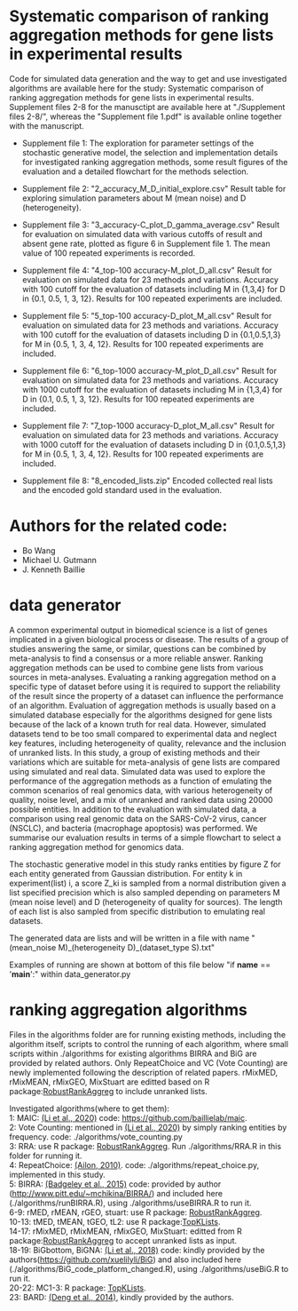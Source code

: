 # Systematic comparison of ranking aggregation methods for gene lists in experimental results

Code for simulated data generation and the way to get and use investigated algorithms are available here for the study: Systematic comparison of ranking aggregation methods for gene lists in experimental results.
Supplement files 2-8 for the manusctipt are available here at "./Supplement files 2-8/", whereas the "Supplement file 1.pdf" is available online together with the manuscript.

- Supplement file 1: The exploration for parameter settings of the stochastic generative model, the selection and implementation details for investigated ranking aggregation methods, some result figures of the evaluation and a detailed flowchart for the methods selection.

- Supplement file 2: "2\_accuracy\_M\_D\_initial\_explore.csv" Result table for exploring simulation parameters about M (mean noise) and D (heterogeneity).

- Supplement file 3: "3\_accuracy-C\_plot\_D\_gamma\_average.csv" Result for evaluation on simulated data with various cutoffs of result and absent gene rate, plotted as figure 6 in Supplement file 1. The mean value of 100 repeated experiments is recorded.  

- Supplement file 4: "4\_top-100 accuracy-M\_plot\_D\_all.csv" Result for evaluation on simulated data for 23 methods and variations. Accuracy with 100 cutoff for the evaluation of datasets including M in \{1,3,4\} for D in \{0.1, 0.5, 1, 3, 12\}. Results for 100 repeated experiments are included.

- Supplement file 5: "5\_top-100 accuracy-D\_plot\_M\_all.csv" Result for evaluation on simulated data for 23 methods and variations. Accuracy with 100 cutoff for the evaluation of datasets including D in \{0.1,0.5,1,3\} for M in \{0.5, 1, 3, 4, 12\}. Results for 100 repeated experiments are included.

- Supplement file 6: "6\_top-1000 accuracy-M\_plot\_D\_all.csv" Result for evaluation on simulated data for 23 methods and variations. Accuracy with 1000 cutoff for the evaluation of datasets including M in \{1,3,4\} for D in \{0.1, 0.5, 1, 3, 12\}. Results for 100 repeated experiments are included.

- Supplement file 7: "7\_top-1000 accuracy-D\_plot\_M\_all.csv" Result for evaluation on simulated data for 23 methods and variations. Accuracy with 1000 cutoff for the evaluation of datasets including D in {0.1,0.5,1,3\} for M in \{0.5, 1, 3, 4, 12\}. Results for 100 repeated experiments are included.

- Supplement file 8: "8\_encoded\_lists.zip" Encoded collected real lists and the encoded gold standard used in the evaluation.

# Authors for the related code:
- Bo Wang
- Michael U. Gutmann
- J. Kenneth Baillie

# data generator
A common experimental output in biomedical science is a list of genes implicated in a given biological process or disease. The results of a group of studies answering the same, or similar, questions can be combined by meta-analysis to find a consensus or a more reliable answer. Ranking aggregation methods can be used to combine gene lists from various sources in meta-analyses. Evaluating a ranking aggregation method on a specific type of dataset before using it is required to support the reliability of the result since the property of a dataset can influence the performance of an algorithm. Evaluation of aggregation methods is usually based on a simulated database especially for the algorithms designed for gene lists because of the lack of a known truth for real data. However, 
simulated datasets tend to be too small compared to experimental data and neglect key features, including heterogeneity of quality, relevance and the inclusion of unranked lists. In this study, a group of existing methods and their variations which are suitable for meta-analysis of gene lists are compared using simulated and real data. Simulated data was used to explore the performance of the aggregation methods as a function of emulating the common scenarios of real genomics data, with various heterogeneity of quality, noise level, and a mix of unranked and ranked data using 20000 possible entities. In addition to the evaluation with simulated data, a comparison using real genomic data on the SARS-CoV-2 virus, cancer (NSCLC), and bacteria (macrophage apoptosis) was performed. We summarise our evaluation results in terms of a simple flowchart to select a ranking aggregation method for genomics data.

The stochastic generative model in this study ranks entities by figure Z for each entity generated from Gaussian distribution.
For entity k in experiment(list) i, a score Z_ki is sampled from a normal distribution given a list specified precision which is also sampled depending on parameters M (mean noise level) and D (heterogeneity of quality for sources). The length of each list is also sampled from specific distribution to emulating real datasets.

The generated data are lists and will be written in a file with name "(mean_noise M)\_(heterogeneity D)\_(dataset_type S).txt"

Examples of running are shown at bottom of this file below "if __name__ == '__main__':" within data_generator.py

# ranking aggregation algorithms
Files in the algorithms folder are for running existing methods, including the algorithm itself, scripts to control the running of each algorithm, where small scripts within ./algorithms for existing algorithms BIRRA and BiG are provided by related authors. Only RepeatChoice and VC (Vote Counting) are newly implemented following the description of related papers. rMixMED, rMixMEAN,
rMixGEO, MixStuart are editted based on R package:[RobustRankAggreg](https://CRAN.R-project.org/package=RobustRankAggreg) to include unranked lists.

Investigated algorithms(where to get them):<br />
1: MAIC: [(Li et al., 2020)](https://www.nature.com/articles/s41467-019-13965-x) code: https://github.com/baillielab/maic. <br />
2: Vote Counting: mentioned in [(Li et al., 2020)](https://www.nature.com/articles/s41467-019-13965-x) by simply ranking entities by frequency. code: ./algorithms/vote_counting.py <br />
3: RRA: use R package: [RobustRankAggreg](https://CRAN.R-project.org/package=RobustRankAggreg). Run ./algorithms/RRA.R in this folder for running it. <br />
4: RepeatChoice: [(Ailon, 2010)](https://link.springer.com/article/10.1007/s00453-008-9211-1). code: ./algorithms/repeat_choice.py, implemented in this study.<br />
5: BIRRA: [(Badgeley et al., 2015)](https://doi.org/10.1093/bioinformatics/btu518) code: provided by author (http://www.pitt.edu/~mchikina/BIRRA/) and included here (./algorithms/runBIRRA.R), using ./algorithms/useBIRRA.R to run it.<br />
6-9: rMED, rMEAN, rGEO, stuart: use R package: [RobustRankAggreg](https://CRAN.R-project.org/package=RobustRankAggreg).<br />
10-13: tMED, tMEAN, tGEO, tL2: use R package:[TopKLists](https://CRAN.R-project.org/package=TopKLists).<br />
14-17: rMixMED, rMixMEAN, rMixGEO, MixStuart: editted from R package:[RobustRankAggreg](https://CRAN.R-project.org/package=RobustRankAggreg) to accept unranked lists as input.<br />
18-19: BiGbottom, BiGNA: [(Li et al., 2018)](https://doi.org/10.1002/sim.7920) code: kindly provided by the authors(https://github.com/xuelilyli/BiG) and also included here (./algorithms/BiG_code_platform_changed.R), using ./algorithms/useBiG.R to run it. <br />
20-22: MC1-3: R package: [TopKLists](https://CRAN.R-project.org/package=TopKLists).<br />
23: BARD: [(Deng et al., 2014)](https://doi.org/10.1080/01621459.2013.878660), kindly provided by the authors. 

